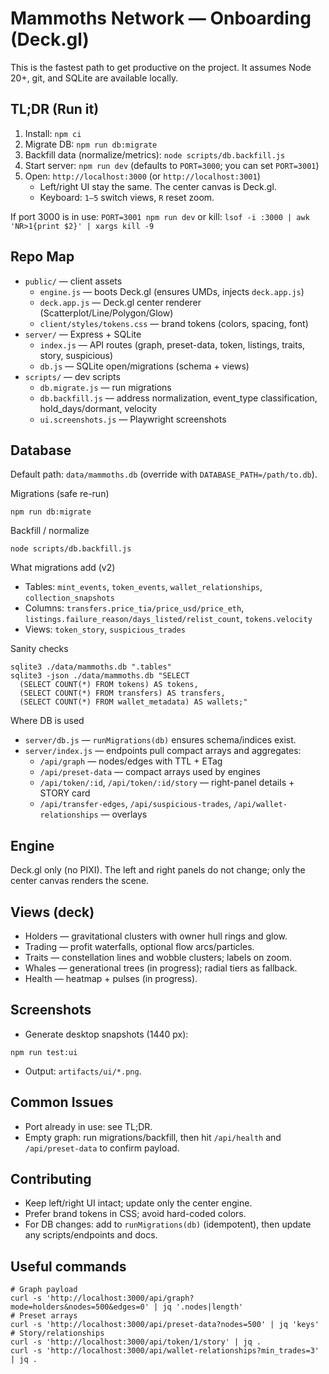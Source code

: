 # Mammoths Network — Onboarding (Deck.gl)

This is the fastest path to get productive on the project. It assumes Node 20+, git, and SQLite are available locally.

## TL;DR (Run it)
1. Install: `npm ci`
2. Migrate DB: `npm run db:migrate`
3. Backfill data (normalize/metrics): `node scripts/db.backfill.js`
4. Start server: `npm run dev` (defaults to `PORT=3000`; you can set `PORT=3001`)
5. Open: `http://localhost:3000` (or `http://localhost:3001`)
   - Left/right UI stay the same. The center canvas is Deck.gl.
   - Keyboard: `1–5` switch views, `R` reset zoom.

If port 3000 is in use: `PORT=3001 npm run dev` or kill: `lsof -i :3000 | awk 'NR>1{print $2}' | xargs kill -9`

## Repo Map
- `public/` — client assets
  - `engine.js` — boots Deck.gl (ensures UMDs, injects `deck.app.js`)
  - `deck.app.js` — Deck.gl center renderer (Scatterplot/Line/Polygon/Glow)
  - `client/styles/tokens.css` — brand tokens (colors, spacing, font)
- `server/` — Express + SQLite
  - `index.js` — API routes (graph, preset-data, token, listings, traits, story, suspicious)
  - `db.js` — SQLite open/migrations (schema + views)
- `scripts/` — dev scripts
  - `db.migrate.js` — run migrations
  - `db.backfill.js` — address normalization, event_type classification, hold_days/dormant, velocity
  - `ui.screenshots.js` — Playwright screenshots

## Database
Default path: `data/mammoths.db` (override with `DATABASE_PATH=/path/to.db`).

Migrations (safe re-run)
```
npm run db:migrate
```
Backfill / normalize
```
node scripts/db.backfill.js
```
What migrations add (v2)
- Tables: `mint_events`, `token_events`, `wallet_relationships`, `collection_snapshots`
- Columns: `transfers.price_tia/price_usd/price_eth`, `listings.failure_reason/days_listed/relist_count`, `tokens.velocity`
- Views: `token_story`, `suspicious_trades`

Sanity checks
```
sqlite3 ./data/mammoths.db ".tables"
sqlite3 -json ./data/mammoths.db "SELECT 
  (SELECT COUNT(*) FROM tokens) AS tokens,
  (SELECT COUNT(*) FROM transfers) AS transfers,
  (SELECT COUNT(*) FROM wallet_metadata) AS wallets;"
```

Where DB is used
- `server/db.js` — `runMigrations(db)` ensures schema/indices exist.
- `server/index.js` — endpoints pull compact arrays and aggregates:
  - `/api/graph` — nodes/edges with TTL + ETag
  - `/api/preset-data` — compact arrays used by engines
  - `/api/token/:id`, `/api/token/:id/story` — right-panel details + STORY card
  - `/api/transfer-edges`, `/api/suspicious-trades`, `/api/wallet-relationships` — overlays

## Engine
Deck.gl only (no PIXI). The left and right panels do not change; only the center canvas renders the scene.

## Views (deck)
- Holders — gravitational clusters with owner hull rings and glow.
- Trading — profit waterfalls, optional flow arcs/particles.
- Traits — constellation lines and wobble clusters; labels on zoom.
- Whales — generational trees (in progress); radial tiers as fallback.
- Health — heatmap + pulses (in progress).

## Screenshots
- Generate desktop snapshots (1440 px):
```
npm run test:ui
```
- Output: `artifacts/ui/*.png`.

## Common Issues
- Port already in use: see TL;DR. 
- Empty graph: run migrations/backfill, then hit `/api/health` and `/api/preset-data` to confirm payload.

## Contributing
- Keep left/right UI intact; update only the center engine.
- Prefer brand tokens in CSS; avoid hard-coded colors.
- For DB changes: add to `runMigrations(db)` (idempotent), then update any scripts/endpoints and docs.

## Useful commands
```
# Graph payload
curl -s 'http://localhost:3000/api/graph?mode=holders&nodes=500&edges=0' | jq '.nodes|length'
# Preset arrays
curl -s 'http://localhost:3000/api/preset-data?nodes=500' | jq 'keys'
# Story/relationships
curl -s 'http://localhost:3000/api/token/1/story' | jq .
curl -s 'http://localhost:3000/api/wallet-relationships?min_trades=3' | jq .
```
